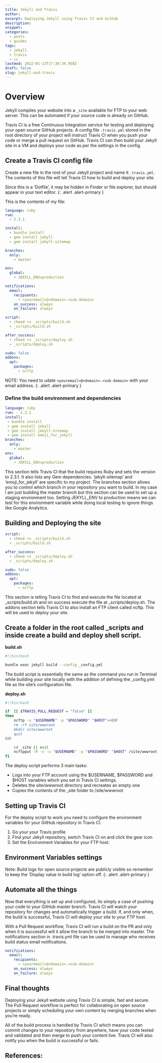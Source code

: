 ```yaml
---
title: Jekyll and Travis
author: 
excerpt: Deploying Jekyll using Travis CI and Github
description: 
snippet: 
categories:
  - posts
  - guides
tags:
  - jekyll
  - travis
  - ci
lastmod: 2022-01-13T17:30:34.958Z
draft: false
slug: jekyll-and-travis
---
```


# Overview
 
Jekyll compiles your website into a `_site` available for FTP to your web server. This can be automated if your source code is already on GitHub.

Travis CI is a free Continuous Integration service for testing and deploying your open source GitHub projects.
A config file `.travis.yml` stored in the root directory of your project will instruct Travis CI when you push your code or merge a pull request on GitHub. Travis CI can then build your Jekyll site in a VM and deploys your code as per the settings in the config.

## Create a Travis CI config file

Create a new file in the root of your Jekyll project and name it `.travis.yml`.  The contents of this file will tell Travis CI how to build and deploy your site.

Since this is a ‘Dotfile’, it may be hidden in Finder or file explorer, but should appear in your text editor.
{: .alert .alert-primary }

This is the contents of my file:

```yaml
language: ruby
rvm:
  - 2.3.1

install:
  - bundle install
  - gem install jekyll
  - gem install jekyll-sitemap

branches:
  only:
    - master

env:
  global:
    - JEKYLL_ENV=production

notifications:
  email:
    recipients:
      - <youremail>@<domain>.<sub-domain>
    on_success: always
    on_failure: always

script:
  - chmod +x _scripts/build.sh
  - _scripts/build.sh

after_success:
  - chmod +x _scripts/deploy.sh
  - _scripts/deploy.sh

sudo: false
addons:
  apt:
    packages:
      - ncftp

```

NOTE: You need to udate `<youremail>@<domain>.<sub-domain>` with your email address.
{: .alert .alert-primary }

### Define the build environment and dependencies

```yaml
language: ruby
rvm: - 2.3.1
install:
 - bundle install
 - gem install jekyll
 - gem install jekyll-sitemap
 - gem install emoji_for_jekyll
branches:
  only:
    - master
env:
  global:
    - JEKYLL_ENV=production
```

This section tells Travis CI that the build requires Ruby and sets the version to 2.3.1. It also lists any Gem dependencies. ‘jekyll-sitemap’ and ‘emoji_for_jekyll’ are specific to my project.
The branches section allows you to control which branch in your repository you want to build. In my case I am just building the master branch but this section can be used to set up a staging environment too.
Setting JEKYLL_ENV to production means we can test for this environment variable while doing local testing to ignore things like Google Analytics.

## Building and Deploying the site

```yaml
script:
  - chmod +x _scripts/build.sh
  - _scripts/build.sh

after_success:
  - chmod +x _scripts/deploy.sh
  - _scripts/deploy.sh

sudo: false
addons:
  apt:
    packages:
      - ncftp
```

This section is telling Travis CI to find and execute the file located at _scripts/build.sh and on success execute the file at _scripts/deploy.sh.
The addons section tells Travis CI to also install an FTP client called ncftp. This will be used to deploy your site.

## Create a folder in the root called _scripts and inside create a build and deploy shell script.

**build.sh**

```bash
#!/bin/bash

bundle exec jekyll build --config _config.yml
```

The build script is essentially the same as the command you run in Terminal while building your site locally with the addition of defining the _config.yml file as the site’s configuration file.

**deploy.sh**

```bash
#!/bin/bash

if  [[ $TRAVIS_PULL_REQUEST = "false" ]]
then
    ncftp -u "$USERNAME" -p "$PASSWORD" "$HOST"<<EOF
    rm -rf site/wwwroot
    mkdir site/wwwroot
    quit
EOF

    cd _site || exit
    ncftpput -R -v -u "$USERNAME" -p "$PASSWORD" "$HOST" /site/wwwroot .
fi
```

The deploy script performs 3 main tasks:

* Logs into your FTP account using the $USERNAME, $PASSWORD and $HOST variables which you set in Travis CI settings.
* Deletes the site/wwwroot directory and recreates an empty one
* Copies the contents of the _site folder to /site/wwwroot

## Setting up Travis CI

For the deploy script to work you need to configure the environment variables for your GitHub repository in Travis CI.

1. Go your your Travis profile
2. Find your Jekyll repository, switch Travis CI on and click the gear icon
3. Set the Environment Variables for your FTP host.

## Environment Variables settings

Note: Build logs for open source projects are publicly visible so remember to keep the ‘Display value in build log’ option off.
{: .alert .alert-primary }

## Automate all the things

Now that everything is set up and configured, its simply a case of pushing your code to your GitHub master branch. Travis CI will watch your repository for changes and automatically trigger a build. If, and only when, the build is successful, Travis CI will deploy your site to your FTP host.

With a Pull Request workflow, Travis CI will run a build on the PR and only when it is successful will it allow the branch to be merged into master.
The notifications section in .travis.yml file can be used to manage who receives build status email notifications.

```yaml
notifications:
  email:
    recipients:
      - <youremail>@<domain>.<sub-domain>
    on_success: always
    on_failure: always
```

## Final thoughts

Deploying your Jekyll website using Travis CI is simple, fast and secure. The Pull Request workflow is perfect for collaborating on open source projects or simply scheduling your own content by merging branches when you’re ready.

All of the build process is handled by Travis CI which means you can commit changes to your repository from anywhere, have your code tested and validated and then merge to push your content live. Travis CI will also notify you when the build is successful or fails.

## References:

